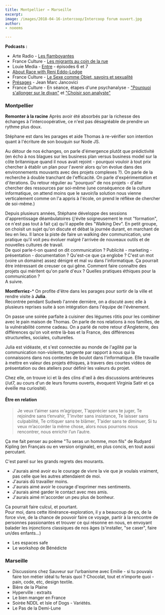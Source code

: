 ```yaml
---
title: Montpellier → Marseille
excerpt:
image: /images/2018-04-16-intercoop/Intercoop forum ouvert.jpg
author:
- noeems

---
```

**Podcasts :**
* Arte Radio - [Les flamboyantes](https://www.arteradio.com/son/61659873/un_podcast_soi_ndeg7_les_flamboyantes)  
* France Culture - [Les migrants au coin de la rue](https://www.franceculture.fr/emissions/la-suite-dans-les-idees/les-migrants-au-coin-de-la-rue)  
* Louie Media - [Entre](https://louiemedia.com/entre/) - épisodes 6 et 7  
* [About Race with Reni Eddo-Lodge](https://audioboom.com/channel/about-race-with-reni-eddo-lodge)  
* France Culture - [Le Sexe comme Objet, savoirs et sexualité](https://www.franceculture.fr/emissions/lsd-la-serie-documentaire/le-sexe-comme-objet-savoirs-et-sexualite)   
* [Présages](https://www.presages.fr/) - Jean Marc Jancovici  
* France Culture - En séance, étapes d'une psychanalyse - ["Pourquoi s'allonger sur le divan"](https://www.franceculture.fr/emissions/lsd-la-serie-documentaire/en-seance-etapes-dune-psychanalyse-14-pourquoi-sallonger-sur-le) et ["Choisir son analyste"](https://www.franceculture.fr/emissions/lsd-la-serie-documentaire/en-seance-etapes-dune-psychanalyse-24-choisir-son-analyste)

### Montpellier

**Remonter à la racine**
Après avoir été absorbés par la richesse des échanges à l'intercoopérative, ce n'est pas désagréable de prendre un rythme plus doux.

Stéphane est dans les parages et aide Thomas à re-vérifier son intention quant à l'écriture de son bouquin sur Node JS.

Au détour de nos échanges, on parle d'émergence plutôt que prédictivité (en écho à nos blagues sur les business plan versus business model sur la côte britannique quand il nous avait rejoint - pourquoi vouloir à tout prix chercher à établir un plan pour l'avenir alors qu'on évolue dans des environnements mouvants avec des projets complexes ?).
On parle de la recherche à double tranchant de l'efficacité.
On parle d'expérimentation et d'iterations. Du retour régulier au "pourquoi" de nos projets - d'aller chercher des ressources par soi-même (une conséquence de la culture informatique, on attend moins que le savoir/la solution nous vienne verticalement comme on l'a appris à l'école, on prend le réflèxe de chercher de soi-même.)

Depuis plusieurs années, Stéphane développe des sessions d'apprentissage déambulatoires (j'évite soigneusement le mot "formation", ce n'est pas tout à fait ça) qu'il appelle des "Walking Dev". En petit groupe, on choisit un sujet qu'on discute et débat la journée durant, en marchant de lieu en lieu. Il lance la piste de faire un walking dev communication, une pratique qu'il voit peu évoluer malgré l'arrivée de nouveaux outils et de nouvelles cultures de travail.  
De quoi parle-t-on quand on dit communication ? Publicité - marketing - présentation - documentation ? Qu'est-ce que ça englobe ? C'est un mot (voire un domaine) assez dénigré et mal vu dans l'informatique. Ça pourrait être intéressant de creuser ce qui gêne. Comment faire connaître des projets qui méritent qu'on parle d'eux ? Quelles pratiques éthiques pour la communication ?  
A suivre.

**Montferriez-***
On profite d'être dans les parages pour sortir de la ville et rendre visite à **Julia**.  
Recontrée pendant Sudweb l'année dernière, on a discuté avec elle à plusieurs reprises suite à son intégration dans l'équipe de l'évènement.

On passe une soirée parfaite à cuisiner des légumes rôtis pour les combiner avec le pain maison de Thomas. On parle de nos relations à nos familles, de la vulnérabilité comme cadeau. On a parlé de notre retour d'Angleterre, des différences qu'on voit entre là-bas et la France, des différences structurelles, sociales, culturelles.  


Julia est vidéaste, et s'est connectée au monde de l'agilité par la communication non-violente, tangente par rapport à nous qui la connaissons dans nos contextes de boulot dans l'informatique. Elle travaille à mettre en valeur des projets éthiques, à travers des courtes vidéos de présentation ou des ateliers pour définir les valeurs du projet.

Chez elle, on trouve ici et là des clins d'œil à des discussions antérieures (/ut7, au cours d'un de leurs forums ouverts, évoquent Virginia Satir et ça éveille ma curiosité).

#### Être en relation

>Je veux t’aimer sans m’agripper,
>T’apprécier sans te juger,
>Te rejoindre sans t’envahir,
>T’inviter sans insistance,
>Te laisser sans culpabilité,
>Te critiquer sans te blâmer,
>T’aider sans te diminuer,
>Si tu veux m’accorder la même chose, alors nous pourrons nous rencontrer,
>nous enrichir l’un l’autre.

Ça me fait penser au poème "Tu seras un homme, mon fils" de Rudyard Kipling (en Français ou en version originale), en plus concis, en tout aussi percutant.

C'est pareil sur les grands regrets des mourants.
* J'aurais aimé avoir eu le courage de vivre la vie que je voulais vraiment, pas celle que les autres attendaient de moi.   
* J'aurais dû travailler moins.  
* J'aurais aimé avoir le courage d'exprimer mes sentiments.  
* J'aurais aimé garder le contact avec mes amis.  
* J'aurais aimé m'accorder un peu plus de bonheur.

Ca pourrait faire culcul, et pourtant.  
Pour moi, dans cette itinérance-exploration, il y a beaucoup de ça, de la force vive, de la chance de pouvoir faire ce voyage, partir à la rencontre de personnes passionantes et trouver ce qui résonne en nous, en envoyant balader les injonctions classiques de nos âges (s'installer, "se caser", faire un/des enfants...)

- Les espaces safe
- Le workshop de Bénédicte

### Marseille
- Discussions chez Sauveur sur l’urbanisme avec Emilie - si tu pouvais faire ton métier idéal tu ferais quoi ? Chocolat, tout et n’importe quoi - pain, code, etc, design textile.
- Bière de la Plaine
- Hyperville : extraits
- Le bien manger en France
- Soirée NDDL et Isle of Dogs - Variétés.
- Le Pas de la Demi-Lune
